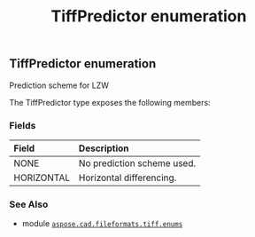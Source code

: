 ﻿---
title: TiffPredictor enumeration
second_title: Aspose.CAD for Python via .NET API References
description: 
type: docs
weight: 130
url: /python-net/aspose.cad.fileformats.tiff.enums/tiffpredictor/
is_root: false
---

## TiffPredictor enumeration

Prediction scheme for LZW



The TiffPredictor type exposes the following members:

### Fields
| Field | Description |
| :- | :- |
| NONE | No prediction scheme used. |
| HORIZONTAL | Horizontal differencing. |



### See Also
* module [`aspose.cad.fileformats.tiff.enums`](..)

